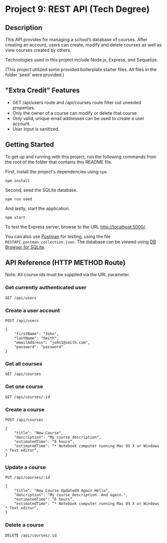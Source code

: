 # Project 9: REST API (Tech Degree)

## Description

This API provides for managing a school’s database of courses. After creating an account, users can create, modify and delete courses as well as view courses created by others.

Technologies used in this project include Node.js, Express, and Sequelize.

(This project utilized some provided boilerplate starter files. All files in the folder ‘seed’ were provided.)

## "Extra Credit" Features

- GET /api/users route and /api/courses route filter out uneeded properties.
- Only the owner of a course can modify or delete that course.
- Only valid, unique email addresses can be used to create a user account.
- User input is sanitized.

## Getting Started

To get up and running with this project, run the following commands from the root of the folder that contains this README file.

First, install the project's dependencies using `npm`.

```
npm install
```

Second, seed the SQLite database.

```
npm run seed
```

And lastly, start the application.

```
npm start
```

To test the Express server, browse to the URL [http://localhost:5000/](http://localhost:5000/).

You can also use [Postman](https://www.getpostman.com/) for testing, using the file `RESTAPI.postman_collection.json`. The database can be viewed using [DB Browser for SQLite](https://sqlitebrowser.org/).

## API Reference (HTTP METHOD Route)

Note: All course ids must be supplied via the URL parameter.

### Get currently authenticated user

`GET /api/users`

### Create a user account

`POST /api/users`

```
{
    "firstName": "John",
    "lastName": "Smith",
    "emailAddress": "john1@smith.com",
    "password": "password"
}
```

### Get all courses

`GET /api/courses`

### Get one course

`GET /api/courses/:id`

### Create a course

`POST /api/courses`

```
{
    "title": "New Course",
    "description": "My course description",
    "estimatedTime": “6 hours”,
    "estimatedTime": “* Notebook computer running Mac OS X or Windows * Text editor”,
}
```

### Update a course

`PUT /api/courses/:id`

```
{
    "title": "New Course Updated4 Again Hello",
    "description": "My course description. And again.",
    "estimatedTime": “6 hours”,
    "estimatedTime": “* Notebook computer running Mac OS X or Windows * Text editor”,
}
```

### Delete a course

`DELETE /api/courses/:id`
